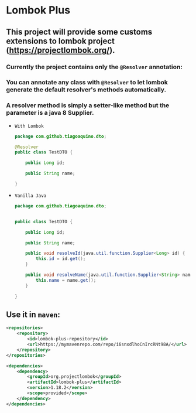 # Lombok Plus
## This project will provide some customs extensions to lombok project (https://projectlombok.org/).

### Currently the project contains only the `@Resolver` annotation:
### You can annotate any class with `@Resolver` to let lombok generate the default resolver's methods automatically.
### A resolver method is simply a setter-like method but the parameter is a java 8 Supplier.


- `With Lombok`

  ```java
  package com.github.tiagoaquino.dto;

  @Resolver
  public class TestDTO {

      public Long id;

      public String name;

  }
  ```

- `Vanilla Java`


    ```java
    package com.github.tiagoaquino.dto;

    
    public class TestDTO {

        public Long id;

        public String name;

        public void resolveId(java.util.function.Supplier<Long> id) {
            this.id = id.get();
        }

        public void resolveName(java.util.function.Supplier<String> name) {
            this.name = name.get();
        }

    }
    ```

## Use it in `maven`: 

```xml
<repositories>
    <repository>
        <id>lombok-plus-repository</id>
        <url>https://mymavenrepo.com/repo/i6snxdlhoCnIrcRNt98A/</url>
    </repository>
</repositories>

<dependencies>
    <dependency>
        <groupId>org.projectlombok</groupId>
        <artifactId>lombok-plus</artifactId>
        <version>1.18.2</version>
        <scope>provided</scope>
    </dependency>
</dependencies>
```